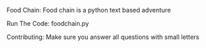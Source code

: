 Food Chain:
    Food chain is a python text based adventure

Run The Code:
    foodchain.py

Contributing:
    Make sure you answer all questions with small letters
